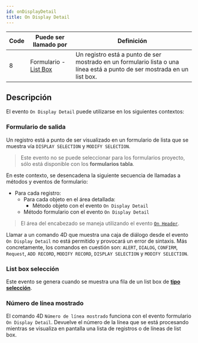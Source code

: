 ```yaml
---
id: onDisplayDetail
title: On Display Detail
---
```


| Code | Puede ser llamado por                                    | Definición                                                                                                                               |
| ---- | -------------------------------------------------------- | ---------------------------------------------------------------------------------------------------------------------------------------- |
| 8    | Formulario - [List Box](FormObjects/listbox_overview.md) | Un registro está a punto de ser mostrado en un formulario lista o una línea está a punto de ser mostrada en un list box. |

## Descripción

El evento `On Display Detail` puede utilizarse en los siguientes contextos:

### Formulario de salida

Un registro está a punto de ser visualizado en un formulario de lista que se muestra vía `DISPLAY SELECTION` y `MODIFY SELECTION`.

> Este evento no se puede seleccionar para los formularios proyecto, sólo está disponible con los **formularios tabla**.

En este contexto, se desencadena la siguiente secuencia de llamadas a métodos y eventos de formulario:

 - Para cada registro:
     - Para cada objeto en el área detallada:
         - Método objeto con el evento `On Display Detail`
     - Método formulario con el evento `On Display Detail`

> El área del encabezado se maneja utilizando el evento [`On Header`](onHeader.md).

Llamar a un comando 4D que muestra una caja de diálogo desde el evento `On Display Detail` no está permitido y provocará un error de sintaxis. Más concretamente, los comandos en cuestión son: `ALERT`, `DIALOG`, `CONFIRM`, `Request`, `ADD RECORD`, `MODIFY RECORD`, `DISPLAY SELECTION` y `MODIFY SELECTION`.

### List box selección

Este evento se genera cuando se muestra una fila de un list box de [**tipo selección**](FormObjects/listbox_overview.md#selección-list-boxes).

### Número de línea mostrado

El comando 4D `Número de línea mostrado` funciona con el evento formulario `On Display Detail`. Devuelve el número de la línea que se está procesando mientras se visualiza en pantalla una lista de registros o de líneas de list box.
